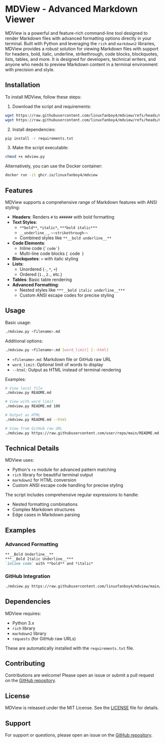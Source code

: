 # MDView - Advanced Markdown Viewer

MDView is a powerful and feature-rich command-line tool designed to render Markdown files with advanced formatting options directly in your terminal. Built with Python and leveraging the `rich` and `markdown2` libraries, MDView provides a robust solution for viewing Markdown files with support for headers, bold, italic, underline, strikethrough, code blocks, blockquotes, lists, tables, and more. It is designed for developers, technical writers, and anyone who needs to preview Markdown content in a terminal environment with precision and style.

## Installation

To install MDView, follow these steps:

1. Download the script and requirements:
```bash
wget https://raw.githubusercontent.com/linuxfanboy4/mdview/refs/heads/main/mdview.py
wget https://raw.githubusercontent.com/linuxfanboy4/mdview/refs/heads/main/requirements.txt
```

2. Install dependencies:
```bash
pip install -r requirements.txt
```

3. Make the script executable:
```bash
chmod +x mdview.py
```

Alternatively, you can use the Docker container:
```bash
docker run -it ghcr.io/linuxfanboy4/mdview
```

## Features

MDView supports a comprehensive range of Markdown features with ANSI styling:

- **Headers**: Renders `#` to `######` with bold formatting
- **Text Styles**:
  - `**bold**`, `*italic*`, `***bold italic***`
  - `__underline__`, `~~strikethrough~~`
  - Combined styles like `**__bold underline__**`
- **Code Elements**:
  - Inline code (`` `code` ``)
  - Multi-line code blocks (``` ```code``` ```)
- **Blockquotes**: `>` with italic styling
- **Lists**:
  - Unordered (`-`, `*`, `+`)
  - Ordered (`1.`, `2.`, etc.)
- **Tables**: Basic table rendering
- **Advanced Formatting**:
  - Nested styles like `***__bold italic underline__***`
  - Custom ANSI escape codes for precise styling

## Usage

Basic usage:
```bash
./mdview.py <filename>.md
```

Additional options:
```bash
./mdview.py <filename>.md [word_limit] [--html]
```

- `<filename>.md`: Markdown file or GitHub raw URL
- `word_limit`: Optional limit of words to display
- `--html`: Output as HTML instead of terminal rendering

Examples:
```bash
# View local file
./mdview.py README.md

# View with word limit
./mdview.py README.md 100

# Output as HTML
./mdview.py README.md --html

# View from GitHub raw URL
./mdview.py https://raw.githubusercontent.com/user/repo/main/README.md
```

## Technical Details

MDView uses:
- Python's `re` module for advanced pattern matching
- `rich` library for beautiful terminal output
- `markdown2` for HTML conversion
- Custom ANSI escape code handling for precise styling

The script includes comprehensive regular expressions to handle:
- Nested formatting combinations
- Complex Markdown structures
- Edge cases in Markdown parsing

## Examples

### Advanced Formatting
```markdown
**__Bold Underline__**
***__Bold Italic Underline__***
`inline code` with **bold** and *italic*
```

### GitHub Integration
```bash
./mdview.py https://raw.githubusercontent.com/linuxfanboy4/mdview/main/README.md
```

## Dependencies

MDView requires:
- Python 3.x
- `rich` library
- `markdown2` library
- `requests` (for GitHub raw URLs)

These are automatically installed with the `requirements.txt` file.

## Contributing

Contributions are welcome! Please open an issue or submit a pull request on the [GitHub repository](https://github.com/linuxfanboy4/mdview).

## License

MDView is released under the MIT License. See the [LICENSE](https://github.com/linuxfanboy4/mdview/blob/main/LICENSE) file for details.

## Support

For support or questions, please open an issue on the [GitHub repository](https://github.com/linuxfanboy4/mdview).
